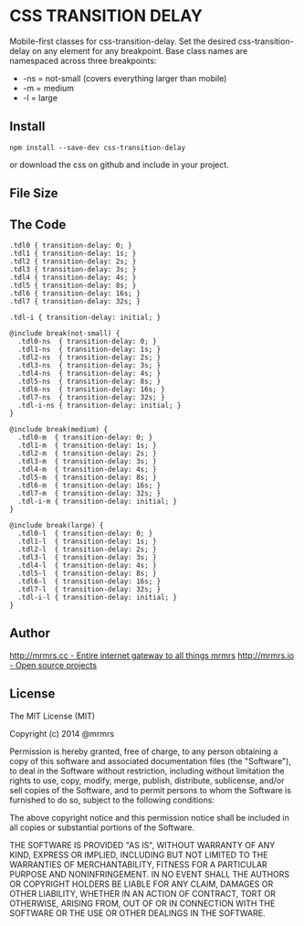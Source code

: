 # CSS TRANSITION DELAY

  Mobile-first classes for css-transition-delay.
  Set the desired css-transition-delay on any element for any breakpoint.
  Base class names are namespaced across three breakpoints:

*  -ns = not-small (covers everything larger than mobile)
*  -m  = medium
*  -l  = large

## Install
```
npm install --save-dev css-transition-delay
```
or download the css on github and include in your project.

## File Size


## The Code
```
.tdl0 { transition-delay: 0; }
.tdl1 { transition-delay: 1s; }
.tdl2 { transition-delay: 2s; }
.tdl3 { transition-delay: 3s; }
.tdl4 { transition-delay: 4s; }
.tdl5 { transition-delay: 8s; }
.tdl6 { transition-delay: 16s; }
.tdl7 { transition-delay: 32s; }

.tdl-i { transition-delay: initial; }

@include break(not-small) {
  .tdl0-ns  { transition-delay: 0; }
  .tdl1-ns  { transition-delay: 1s; }
  .tdl2-ns  { transition-delay: 2s; }
  .tdl3-ns  { transition-delay: 3s; }
  .tdl4-ns  { transition-delay: 4s; }
  .tdl5-ns  { transition-delay: 8s; }
  .tdl6-ns  { transition-delay: 16s; }
  .tdl7-ns  { transition-delay: 32s; }
  .tdl-i-ns { transition-delay: initial; }
}

@include break(medium) {
  .tdl0-m  { transition-delay: 0; }
  .tdl1-m  { transition-delay: 1s; }
  .tdl2-m  { transition-delay: 2s; }
  .tdl3-m  { transition-delay: 3s; }
  .tdl4-m  { transition-delay: 4s; }
  .tdl5-m  { transition-delay: 8s; }
  .tdl6-m  { transition-delay: 16s; }
  .tdl7-m  { transition-delay: 32s; }
  .tdl-i-m { transition-delay: initial; }
}

@include break(large) {
  .tdl0-l  { transition-delay: 0; }
  .tdl1-l  { transition-delay: 1s; }
  .tdl2-l  { transition-delay: 2s; }
  .tdl3-l  { transition-delay: 3s; }
  .tdl4-l  { transition-delay: 4s; }
  .tdl5-l  { transition-delay: 8s; }
  .tdl6-l  { transition-delay: 16s; }
  .tdl7-l  { transition-delay: 32s; }
  .tdl-i-l { transition-delay: initial; }
}

```

## Author

[http://mrmrs.cc - Entire internet gateway to all things mrmrs](http://mrmrs.cc)
[http://mrmrs.io - Open source projects](http://mrmrs.io)

## License

The MIT License (MIT)

Copyright (c) 2014 @mrmrs

Permission is hereby granted, free of charge, to any person obtaining a copy
of this software and associated documentation files (the "Software"), to deal
in the Software without restriction, including without limitation the rights
to use, copy, modify, merge, publish, distribute, sublicense, and/or sell
copies of the Software, and to permit persons to whom the Software is
furnished to do so, subject to the following conditions:

The above copyright notice and this permission notice shall be included in
all copies or substantial portions of the Software.

THE SOFTWARE IS PROVIDED "AS IS", WITHOUT WARRANTY OF ANY KIND, EXPRESS OR
IMPLIED, INCLUDING BUT NOT LIMITED TO THE WARRANTIES OF MERCHANTABILITY,
FITNESS FOR A PARTICULAR PURPOSE AND NONINFRINGEMENT. IN NO EVENT SHALL THE
AUTHORS OR COPYRIGHT HOLDERS BE LIABLE FOR ANY CLAIM, DAMAGES OR OTHER
LIABILITY, WHETHER IN AN ACTION OF CONTRACT, TORT OR OTHERWISE, ARISING FROM,
OUT OF OR IN CONNECTION WITH THE SOFTWARE OR THE USE OR OTHER DEALINGS IN
THE SOFTWARE.

